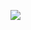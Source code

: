 <!--
id: 32651151573
link: http://blog.hengkiardo.com/post/32651151573/countries-rocking-social-media
slug: countries-rocking-social-media
date: Mon Oct 01 2012 11:01:53 GMT+0700 (WIT)
publish: 2012-10-01
tags: infographic
title: 5 Companies that are rocking Social Media #infographic
-->


![](http://25.media.tumblr.com/tumblr_mb74j7IfIi1qblnnoo1_1280.png)

